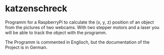 # katzenschreck
Programm for a RaspberryPi to calculate the (x, y, z) position of an object from the pictures of two webcams.
With two stepper motors and a laser you will be able to track the object with the programm.

The Programm is commented in Englisch, but the documentation of the Project is in German.
